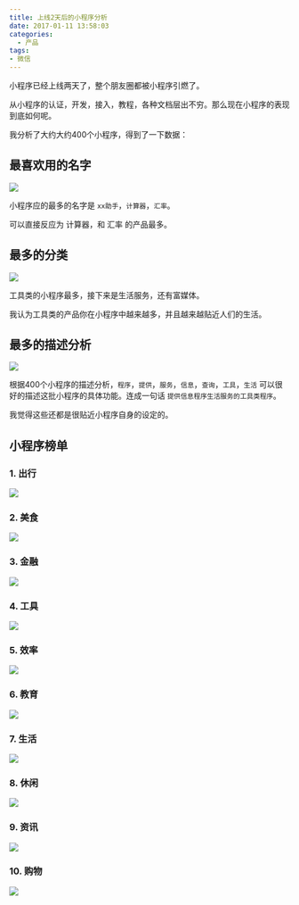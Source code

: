 ```yaml
---
title: 上线2天后的小程序分析
date: 2017-01-11 13:58:03
categories:
  - 产品
tags: 
- 微信
---
```


小程序已经上线两天了，整个朋友圈都被小程序引燃了。

从小程序的认证，开发，接入，教程，各种文档层出不穷。那么现在小程序的表现到底如何呢。

我分析了大约大约400个小程序，得到了一下数据：

## 最喜欢用的名字

![](http://pics.naaln.com/blog/2019-01-14-032054.jpg)

小程序应的最多的名字是 `xx助手`，`计算器`，`汇率`。

可以直接反应为 计算器，和 汇率 的产品最多。

## 最多的分类

![](http://pics.naaln.com/blog/2019-01-14-032055.jpg)

工具类的小程序最多，接下来是生活服务，还有富媒体。

我认为工具类的产品你在小程序中越来越多，并且越来越贴近人们的生活。

## 最多的描述分析

![](http://pics.naaln.com/blog/2019-01-14-032057.jpg)

根据400个小程序的描述分析，`程序`，`提供`，`服务`，`信息`，`查询`，`工具`，`生活` 可以很好的描述这批小程序的具体功能。连成一句话 `提供信息程序生活服务的工具类程序`。

我觉得这些还都是很贴近小程序自身的设定的。

## 小程序榜单

### 1. 出行

![](http://pics.naaln.com/blog/2019-01-14-32058.jpg)

### 2. 美食

![](http://pics.naaln.com/blog/2019-01-14-032058.jpg)

### 3. 金融

![](http://pics.naaln.com/blog/2019-01-14-032100.jpg)

### 4. 工具

![](http://pics.naaln.com/blog/2019-01-14-32101.jpg)

### 5. 效率

![](http://pics.naaln.com/blog/2019-01-14-032101.jpg)

### 6. 教育

![](http://pics.naaln.com/blog/2019-01-14-032103.jpg)

### 7. 生活

![](http://pics.naaln.com/blog/2019-01-14-32104.jpg)

### 8. 休闲

![](http://pics.naaln.com/blog/2019-01-14-032105.jpg)

### 9. 资讯

![](http://pics.naaln.com/blog/2019-01-14-032106.jpg)

### 10. 购物

![](http://pics.naaln.com/blog/2019-01-14-032107.jpg)
